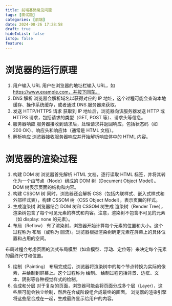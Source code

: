 ```yaml
---
title: 前端基础常见问题
tags: [面试题]
categories: [前端]
date: 2024-08-26 17:28:58
draft: true
hideInList: false
isTop: false
feature: 
---
```

# 浏览器的运行原理

1. 用户输入 URL
用户在浏览器的地址栏输入 URL，如 https://www.example.com，并按下回车。
2. DNS 解析
浏览器会解析域名以获得对应的 IP 地址，这个过程可能会查询本地缓存、操作系统缓存，或者通过 DNS 服务器来获取。
3. 发送 HTTP/HTTPS 请求
获取到 IP 地址后，浏览器向该服务器发送 HTTP 或 HTTPS 请求，包括请求的类型（GET, POST 等）、请求头等信息。
4. 服务器响应
服务器接收到请求后，处理请求并返回响应，包括状态码（如 200 OK）、响应头和响应体（通常是 HTML 文档）。
5. 解析响应
浏览器接收服务器响应并开始解析响应体中的 HTML 内容。

# 浏览器的渲染过程

1. 构建 DOM 树
浏览器首先解析 HTML 文档，逐行读取 HTML 标签，并将其转化为一个由节点（Node）组成的 DOM 树（Document Object Model）。DOM 树表示页面的结构和内容。
2. 构建 CSSOM 树
同时，浏览器还会解析 CSS（包括内联样式、嵌入式样式和外部样式表），构建 CSSOM 树（CSS Object Model），表示页面的样式。
3. 生成渲染树
浏览器结合 DOM 树和 CSSOM 树生成 渲染树（Render Tree），渲染树包含了每个可见元素的样式和内容。注意，渲染树不包含不可见的元素（如 display: none 的元素）。
4. 布局（Reflow）
有了渲染树，浏览器开始计算每个元素的位置和大小。这个过程称为 布局（或称为 回流）。浏览器根据渲染树确定元素在屏幕上的具体位置和占用的空间。

布局过程会考虑页面的流式布局模型（如盒模型、浮动、定位等）来决定每个元素的最终尺寸和位置。

5. 绘制（Painting）
布局完成后，浏览器将渲染树中的每个节点转换为实际的像素，并绘制到屏幕上。这个过程称为 绘制。
绘制过程包括背景、边框、文本、阴影等各种视觉样式的绘制。
6. 合成和分层
对于复杂的页面，浏览器可能会将页面分成多个层（Layer），这些层可能会独立绘制，然后在合成阶段组合成最终的画面。
浏览器的渲染引擎将这些层合成在一起，生成最终显示给用户的内容。